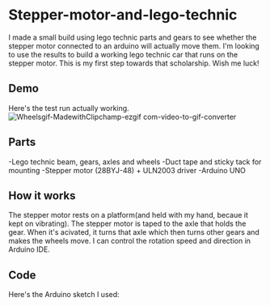 # Stepper-motor-and-lego-technic
I made a small build using lego technic parts and gears to see whether the stepper motor connected to an arduino will actually move them. I'm looking to use the results to build a working lego technic car that runs on the stepper motor.  This is my first step towards that scholarship. Wish me luck!

## Demo
Here's the test run actually working.
![Wheelsgif-MadewithClipchamp-ezgif com-video-to-gif-converter](https://github.com/user-attachments/assets/1c2a416d-ffd5-4649-97f6-785f50de7e3c)

## Parts
-Lego technic beam, gears, axles and wheels
-Duct tape and sticky tack for mounting
-Stepper motor (28BYJ-48) + ULN2003 driver 
-Arduino UNO

## How it works
The stepper motor rests on a platform(and held with my hand, becaue it kept on vibrating). The stepper motor is taped to the axle that holds the gear. When it's acivated, it turns that axle which then turns other gears and makes the wheels move. I can control the rotation speed and direction in Arduino IDE.

## Code
Here's the Arduino sketch I used: 

